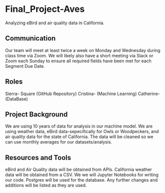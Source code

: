 # Final_Project-Aves
Analyzing eBird and air quality data in California.

## Communication

Our team will meet at least twice a week on Monday and Wednesday during class time via Zoom. We will likely also have a short meeting via Slack or Zoom each Sunday to ensure all required fields have been met for each Segment Due Date. 

## Roles
Sierra- Square (GitHub Repository)
Cristina- (Machine Learning)
Catherine- (DataBase)

## Project Background

We are using 10 years of data for analysis in our machine model. We are using weather data, eBird data-sepecifically for Owls or Woodpeckers, and air quality data for the state of California. The data will be cleaned so we can use monthly averages for our datasets/analysis.

## Resources and Tools

eBird and Air Quality data will be obtained from APIs.
California weather data will be obtained from a CSV. 
We we will Jupyter Notebooks for writing our code.
Postgres will be used for the database.
Any further changes and additions will be listed as they are used.

